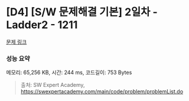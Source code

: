 # [D4] [S/W 문제해결 기본] 2일차 - Ladder2 - 1211 

[문제 링크](https://swexpertacademy.com/main/code/problem/problemDetail.do?contestProbId=AV14BgD6AEECFAYh) 

### 성능 요약

메모리: 65,256 KB, 시간: 244 ms, 코드길이: 753 Bytes



> 출처: SW Expert Academy, https://swexpertacademy.com/main/code/problem/problemList.do